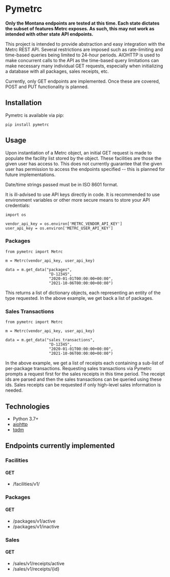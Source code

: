 # Pymetrc

**Only the Montana endpoints are tested at this time. Each state dictates the subset of features Metrc exposes. As such, this may not work as intended with other state API endpoints.**

This project is intended to provide abstraction and easy integration with the Metrc REST API. Several restrictions
are imposed such as rate-limiting and time-based queries being limited to 24-hour periods. AIOHTTP is used to make
concurrent calls to the API as the time-based query limitations can make necessary many individual GET requests,
especially when initializing a database with all packages, sales receipts, etc.

Currently, only GET endpoints are implemented. Once these are covered, POST and PUT functionality is planned.

## Installation

Pymetrc is available via pip:

```
pip install pymetrc
```

## Usage

Upon instantiation of a Metrc object, an initial GET request is made to populate the facility list stored by the object. These facilities are those the given user has access to. This does not currently guarantee that the given user has permission to access the endpoints specified -- this is planned for future implementations.

Date/time strings passed must be in ISO 8601 format.

It is ill-advised to use API keys directly in code. It is recommended to use environment variables or other more secure means to store your API credentials:

```
import os

vendor_api_key = os.environ['METRC_VENDOR_API_KEY']
user_api_key = os.environ['METRC_USER_API_KEY']
```

### Packages

```
from pymetrc import Metrc

m = Metrc(vendor_api_key, user_api_key)

data = m.get_data("packages",
				   "D-12345",
				   "2020-01-01T00:00:00+00:00",
				   "2021-10-06T00:00:00+00:00")
```

This returns a list of dictionary objects, each representing an entity of the type requested. In the above example, we get back a list of packages.

### Sales Transactions

```
from pymetrc import Metrc

m = Metrc(vendor_api_key, user_api_key)

data = m.get_data("sales_transactions",
				   "D-12345",
				   "2020-01-01T00:00:00+00:00",
				   "2021-10-06T00:00:00+00:00")
```

In the above example, we get a list of receipts each containing a sub-list of per-package transactions. Requesting sales transactions via Pymetrc prompts a request first for the sales receipts in this time period. The receipt ids are parsed and then the sales transactions can be queried using these ids. Sales receipts can be requested if only high-level sales information is needed.

## Technologies
- Python 3.7+
- [aiohttp](https://github.com/aio-libs/aiohttp)
- [tqdm](https://github.com/tqdm/tqdm)

## Endpoints currently implemented

### Facilities
#### GET
- /facilities/v1/

### Packages
#### GET
- /packages/v1/active
- /packages/v1/inactive

### Sales
#### GET
- /sales/v1/receipts/active
- /sales/v1/receipts/{id}